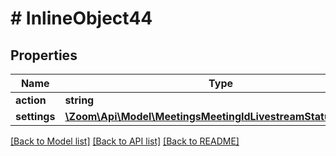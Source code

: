 # # InlineObject44

## Properties

Name | Type | Description | Notes
------------ | ------------- | ------------- | -------------
**action** | **string** | Action. | [optional] 
**settings** | [**\Zoom\Api\Model\MeetingsMeetingIdLivestreamStatusSettings**](MeetingsMeetingIdLivestreamStatusSettings.md) |  | [optional] 

[[Back to Model list]](../../README.md#documentation-for-models) [[Back to API list]](../../README.md#documentation-for-api-endpoints) [[Back to README]](../../README.md)


